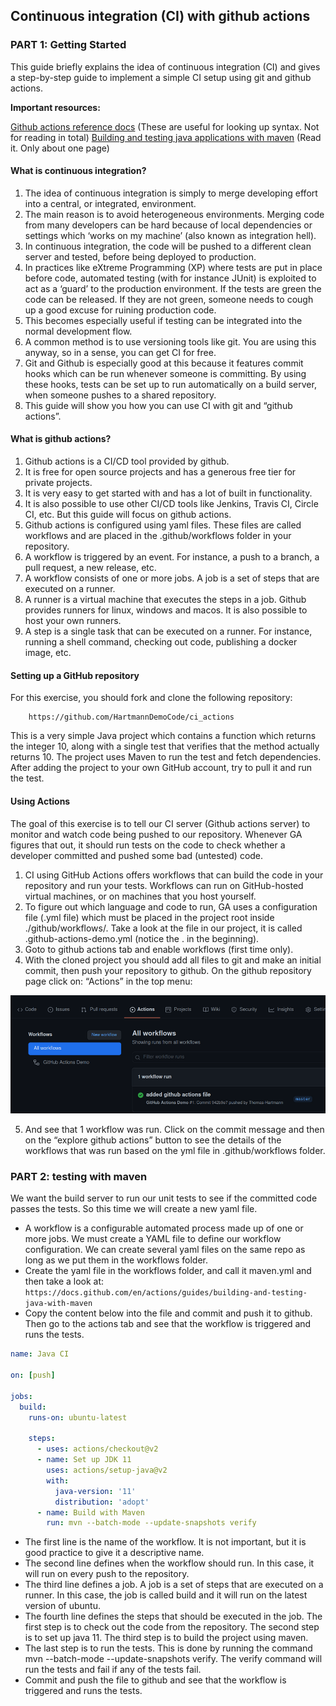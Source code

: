 ## Continuous integration (CI) with github actions 


### PART 1: Getting Started

This guide briefly explains the idea of continuous integration (CI) and gives a step-by-step guide to implement a simple 
CI setup using git and github actions.

**Important resources:**

[Github actions reference docs](https://docs.github.com/en/actions/using-workflows/workflow-syntax-for-github-actions) (These are useful for looking up syntax. Not for reading in total)
[Building and testing java applications with maven](https://docs.github.com/en/actions/automating-builds-and-tests/building-and-testing-java-with-maven) (Read it. Only about one page)

#### What is continuous integration?

1. The idea of continuous integration is simply to merge developing effort into a central, or integrated, environment.
2. The main reason is to avoid heterogeneous environments. Merging code from many developers can be hard because of local dependencies or settings which ‘works on my machine’ (also known as integration hell).
3. In continuous integration, the code will be pushed to a different clean server and tested, before being deployed to production.
4. In practices like eXtreme Programming (XP) where tests are put in place before code, automated testing (with for instance JUnit) is exploited to act as a ‘guard’ to the production environment. If the tests are green the code can be released. If they are not green, someone needs to cough up a good excuse for ruining production code.
5. This becomes especially useful if testing can be integrated into the normal development flow.
6. A common method is to use versioning tools like git. You are using this anyway, so in a sense, you can get CI for free.
7. Git and Github is especially good at this because it features commit hooks which can be run whenever someone is committing. By using these hooks, tests can be set up to run automatically on a build server, when someone pushes to a shared repository.
8. This guide will show you how you can use CI with git and “github actions”.

#### What is github actions?

1. Github actions is a CI/CD tool provided by github.
2. It is free for open source projects and has a generous free tier for private projects.
3. It is very easy to get started with and has a lot of built in functionality.
4. It is also possible to use other CI/CD tools like Jenkins, Travis CI, Circle CI, etc. But this guide will focus on github actions.
5. Github actions is configured using yaml files. These files are called workflows and are placed in the .github/workflows folder in your repository.
6. A workflow is triggered by an event. For instance, a push to a branch, a pull request, a new release, etc.
7. A workflow consists of one or more jobs. A job is a set of steps that are executed on a runner.
8. A runner is a virtual machine that executes the steps in a job. Github provides runners for linux, windows and macos. It is also possible to host your own runners.
9. A step is a single task that can be executed on a runner. For instance, running a shell command, checking out code, publishing a docker image, etc.

#### Setting up a GitHub repository

For this exercise, you should fork and clone the following repository:

```
    https://github.com/HartmannDemoCode/ci_actions
```

This is a very simple Java project which contains a function which returns the integer 10, along with a single test that 
verifies that the method actually returns 10. The project uses Maven to run the test and fetch dependencies. After 
adding the project to your own GitHub account, try to pull it and run the test.

#### Using Actions
The goal of this exercise is to tell our CI server (Github actions server) to monitor and watch code being pushed to our 
repository. Whenever GA figures that out, it should run tests on the code to check whether a developer committed and 
pushed some bad (untested) code. 

1. CI using GitHub Actions offers workflows that can build the code in your repository and run your tests. Workflows can run on GitHub-hosted virtual machines, or on machines that you host yourself. 
2. To figure out which language and code to run, GA uses a configuration file (.yml file) which must be placed in the project root inside ./github/workflows/. Take a look at the file in our project, it is called .github-actions-demo.yml (notice the . in the beginning). 
3. Goto to github actions tab and enable workflows (first time only). 
4. With the cloned project you should add all files to git and make an initial commit, then push your repository to github. On the github repository page click on: “Actions” in the top menu:

![actions.png](../images/actions.png)

5. And see that 1 workflow was run. Click on the commit message and then on the “explore github actions” button to see the details of the workflows that was run based on the yml file in .github/workflows folder.

### PART 2: testing with maven

We want the build server to run our unit tests to see if the committed code passes the tests. So this time we will create a new yaml file.

* A workflow is a configurable automated process made up of one or more jobs. We must create a YAML file to define our workflow configuration. We can create several yaml files on the same repo as long as we put them in the workflows folder.
* Create the yaml file in the workflows folder, and call it maven.yml and then take a look at: ```https://docs.github.com/en/actions/guides/building-and-testing-java-with-maven```
* Copy the content below into the file and commit and push it to github. Then go to the actions tab and see that the workflow is triggered and runs the tests.

```YAML
name: Java CI

on: [push]

jobs:
  build:
    runs-on: ubuntu-latest

    steps:
      - uses: actions/checkout@v2
      - name: Set up JDK 11
        uses: actions/setup-java@v2
        with:
          java-version: '11'
          distribution: 'adopt'
      - name: Build with Maven
        run: mvn --batch-mode --update-snapshots verify

```

* The first line is the name of the workflow. It is not important, but it is good practice to give it a descriptive name.
* The second line defines when the workflow should run. In this case, it will run on every push to the repository.
* The third line defines a job. A job is a set of steps that are executed on a runner. In this case, the job is called build and it will run on the latest version of ubuntu.
* The fourth line defines the steps that should be executed in the job. The first step is to check out the code from the repository. The second step is to set up java 11. The third step is to build the project using maven.
* The last step is to run the tests. This is done by running the command mvn --batch-mode --update-snapshots verify. The verify command will run the tests and fail if any of the tests fail.
* Commit and push the file to github and see that the workflow is triggered and runs the tests.